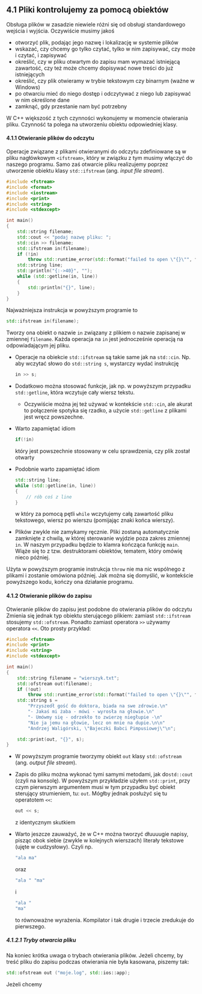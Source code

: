 ## 4.1 Pliki kontrolujemy za pomocą obiektów

Obsługa plików w zasadzie niewiele różni się od obsługi standardowego wejścia i wyjścia. Oczywiście musimy jakoś 

- otworzyć plik, podając jego nazwę i lokalizację w systemie plików
- wskazać, czy chcemy go tylko czytać, tylko w nim zapisywać, czy może i czytać, i zapisywać 
- określić, czy w pliku otwartym do zapisu mam wymazać istniejącą zawartość, czy też może chcemy dopisywać nowe treści do już istniejących
- określić, czy plik otwieramy w trybie tekstowym czy binarnym (ważne w Windows) 
- po otwarciu mieć do niego dostęp i odczytywać z niego lub zapisywać w nim określone dane
- zamknąć, gdy przestanie nam być potrzebny

W C++ większość z tych czynności wykonujemy w momencie otwierania pliku. Czynność ta polega na utworzeniu obiektu odpowiedniej klasy.

#### 4.1.1 Otwieranie plików do odczytu

Operacje związane z plikami otwieranymi do odczytu zdefiniowane są w pliku nagłówkowym `<ifstream>`, który w związku z tym musimy włączyć do naszego programu. Samo zaś otwarcie pliku realizujemy poprzez utworzenie obiektu klasy `std::ifstream` (ang. *input file stream*). 

```c++
#include <fstream>
#include <format>
#include <iostream>
#include <print>
#include <string>
#include <stdexcept>

int main()
{
    std::string filename;
    std::cout << "podaj nazwę pliku: ";
    std::cin >> filename;
    std::ifstream in(filename);
    if (!in)
        throw std::runtime_error(std::format("failed to open \"{}\"", filename));
    std::string line;
    std::println("{:->40}", "");
    while (std::getline(in, line))
    {
        std::println("{}", line);
    }
}
```

Najważniejsza instrukcja w powyższym programie to 

```c++ 
std::ifstream in(filename);
```

Tworzy ona obiekt o nazwie `in` związany z plikiem o nazwie zapisanej w zmiennej `filename`. Każda operacja na `in` jest jednocześnie operacją na odpowiadającym jej pliku. 

- Operacje na obiekcie `std::ifstream` są takie same jak na `std::cin`. Np. aby wczytać słowo do `std::string s`, wystarczy wydać instrukcję 
  ```c++   
  in >> s;
  ```

- Dodatkowo można stosować funkcje, jak np. w powyższym przypadku `std::getline`, która wczytuje cały wiersz tekstu. 

  - Oczywiście można jej też używać w kontekście `std::cin`, ale akurat to połączenie spotyka się rzadko, a użycie `std::getline` z plikami jest wręcz powszechne. 

- Warto zapamiętać idiom 

  ```c++  
  if(!in) 
  ```

  który jest powszechnie stosowany w celu sprawdzenia, czy plik został otwarty

- Podobnie warto zapamiętać idiom

  ```c++
  std::string line;  
  while (std::getline(in, line))
  {
      // rób coś z line
  }
  ```

  w który za pomocą pętli `while` wczytujemy całą zawartość pliku tekstowego, wiersz po wierszu (pomijając znaki końca wierszy).

- Plików zwykle nie zamykamy ręcznie. Pliki zostaną automatycznie zamknięte z chwilą, w której sterowanie wyjdzie poza zakres zmiennej `in`. W naszym przypadku będzie to klamra kończąca funkcję `main`. Wiąże się to z tzw. destruktorami obiektów, tematem, który omówię nieco później.

Użyta w powyższym programie instrukcja `throw` nie ma nic wspólnego z plikami i zostanie omówiona później. Jak można się domyślić, w kontekście powyższego kodu, kończy ona działanie programu. 

#### 4.1.2 Otwieranie plików do zapisu

Otwieranie plików do zapisu jest podobne do otwierania plików do odczytu Zmienia się jednak typ obiektu sterującego plikiem: zamiast `std::ifstream` stosujemy `std::ofstream`. Ponadto zamiast operatora `>>` używamy operatora `<<`.  Oto prosty przykład:

```c++
#include <fstream>
#include <print>
#include <string>
#include <stdexcept>

int main()
{
    std::string filename = "wierszyk.txt";
    std::ofstream out(filename);
    if (!out)
        throw std::runtime_error(std::format("failed to open \"{}\"", filename));
    std::string s =
        "Przyszedł gość do doktora, biada na swe zdrowie.\n"
        "- Jakaś mi żaba - mówi - wyrosła na głowie.\n"
        "- Umówmy się - odrzekło to zwierzę niegłupie -\n"
        "Nie ja jemu na głowie, lecz on mnie na dupie.\n\n"
        "Andrzej Waligórski, \"Bajeczki Babci Pimpusiowej\"\n";

    std::print(out, "{}", s);
}
```

- W powyższym programie tworzymy obiekt `out` klasy `std::ofstream` (ang. *output file stream*).

- Zapis do pliku można wykonać tymi samymi metodami, jak do`std::cout` (czyli na konsolę). W powyższym przykładzie użyłem `std::print`, przy czym pierwszym argumentem musi w tym przypadku być obiekt sterujący strumieniem, tu: `out`. Mógłby jednak posłużyć się tu operatotem `<<`:

  ```c++     
  out << s;
  ```

  z identycznym skutkiem

- Warto jeszcze zauważyć, że w C++ można tworzyć dłuuuugie napisy, pisząc obok siebie (zwykle w kolejnych wierszach) literały tekstowe (ujęte w cudzysłowy). Czyli np. 

  ```c++  
  "ala ma"
  ```

  oraz 

  ```c++
  "ala " "ma"
  ```

  i 

  ```c++
  "ala "
  "ma"
  ```

  to równoważne wyrażenia. Kompilator i tak drugie i trzecie zredukuje do pierwszego.  

##### 4.1.2.1 Tryby otwarcia pliku

Na koniec krótka uwaga o trybach otwierania plików. Jeżeli chcemy, by treść pliku do zapisu podczas otwierania nie była kasowana, piszemy tak:

```c++ 
std::ofstream out ("moje.log", std::ios::app);
```

Jeżeli chcemy  